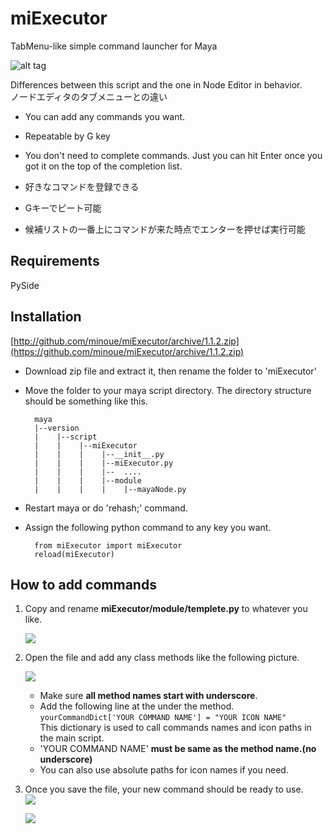  miExecutor
========
TabMenu-like simple command launcher for Maya

![alt tag](https://dl.dropboxusercontent.com/u/408180/git/images/miExecutor_overview.gif)


Differences between this script and the one in Node Editor in behavior.  
ノードエディタのタブメニューとの違い  

* You can add any commands you want.
* Repeatable by G key  
* You don't need to complete commands. Just you can hit Enter once you got it on the top of the completion list.  
    
    
* 好きなコマンドを登録できる
* Gキーでピート可能
* 候補リストの一番上にコマンドが来た時点でエンターを押せば実行可能 


## Requirements

PySide


## Installation


[http://github.com/minoue/miExecutor/archive/1.1.2.zip](https://github.com/minoue/miExecutor/archive/1.1.2.zip)  


* Download zip file and extract it, then rename the folder to 'miExecutor'  
* Move the folder to your maya script directory.  The directory structure should be something like this.

        maya
        |--version  
        |    |--script
        |    |    |--miExecutor
        |    |    |    |--__init__.py
        |    |    |    |--miExecutor.py
        |    |    |    |--  ....
        |    |    |    |--module
        |    |    |    |    |--mayaNode.py



* Restart maya or do 'rehash;' command.  
* Assign the following python command to any key you want.  

        from miExecutor import miExecutor
        reload(miExecutor)



## How to add commands

1. Copy and rename **miExecutor/module/templete.py** to whatever you like.  

	 ![](https://dl.dropboxusercontent.com/u/408180/git/images/rename.jpg)

2. Open the file and add any class methods like the following picture.  

	![](https://dl.dropboxusercontent.com/u/408180/git/images/yourModule2.jpg)

   * Make sure **all method names start with underscore**.
   * Add the following line at the under the method.  
`yourCommandDict['YOUR COMMAND NAME'] = "YOUR ICON NAME"`  
This dictionary is used to call commands names and icon paths in the main script.
   * 'YOUR COMMAND NAME' **must be same as the method name.(no underscore)**  
   * You can also use absolute paths for icon names if you need.  
  

3. Once you save the file, your new command should be ready to use.  
	![](https://dl.dropboxusercontent.com/u/408180/git/images/yourNewCommand2.jpg)  

	![](https://dl.dropboxusercontent.com/u/408180/git/images/helloSphere.jpg)  
